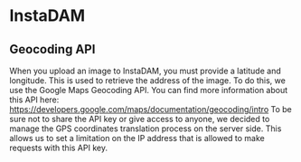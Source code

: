 # InstaDAM

## Geocoding API

When you upload an image to InstaDAM, you must provide a latitude and longitude. This is used to retrieve the address of the image.
To do this, we use the Google Maps Geocoding API. You can find more information about this API here: https://developers.google.com/maps/documentation/geocoding/intro
To be sure not to share the API key or give access to anyone, we decided to manage the GPS coordinates translation process on the server side.
This allows us to set a limitation on the IP address that is allowed to make requests with this API key. 
